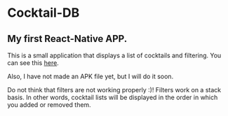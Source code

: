 # Cocktail-DB
## My first React-Native APP.
This is a small application that displays a list of cocktails and filtering.
You can see this [here](https://snack.expo.io/@git/github.com/eduard20028/rn-cocktail-db).
<p>Also, I have not made an APK file yet, but I will do it soon.</p>

<p>Do not think that filters are not working properly :)!
Filters work on a stack basis.
In other words, cocktail lists will be displayed in the order in which you added or removed them.</p>


